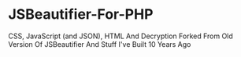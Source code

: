 # JSBeautifier-For-PHP
CSS, JavaScript (and JSON), HTML And Decryption Forked From Old Version Of JSBeautifier And Stuff I've Built 10 Years Ago

